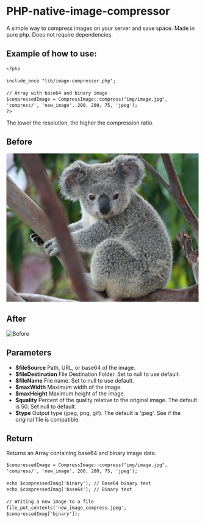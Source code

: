 # PHP-native-image-compressor
A simple way to compress images on your server and save space. Made in pure php. Does not require dependencies.

## Example of how to use:
```
<?php

include_once "lib/image-compressor.php";

// Array with base64 and binary image
$compressedImage = CompressImage::compress("img/image.jpg", 'compress/', 'new_image', 200, 200, 75, 'jpeg');
?>
```

The lower the resolution, the higher the compression ratio.

## Before
![Before](img/image.jpg)
## After
![Before](compress/new_image.jpg)

## Parameters
- **$fileSource** Path, URL, or base64 of the image.
- **$fileDestination** File Destination Folder. Set to null to use default.
- **$fileName** File name. Set to null to use default.
- **$maxWidth** Maximum width of the image.
- **$maxHeight** Maximum height of the image.
- **$quality** Percent of the quality relative to the original image. The default is 50. Set null to default.
- **$type** Output type (jpeg, png, gif). The default is 'jpeg'. See if the original file is compatible.

## Return
Returns an Array containing base64 and binary image data.
```
$compressedImage = CompressImage::compress("img/image.jpg", 'compress/', 'new_image', 200, 200, 75, 'jpeg');

echo $compressedImag['binary']; // Base64 binary text
echo $compressedImag['base64']; // Binary text

// Writing a new image to a file
file_put_contents('new_image_compress.jpeg', $compressedImag['binary']);
```
